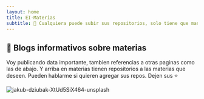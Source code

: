```yaml
---
layout: home
title: EI-Materias
subtitle: 🐨 Cualquiera puede subir sus repositorios, solo tiene que mandarme un mail o hablarme por discord.
---
```


## 🧉 Blogs informativos sobre materias

Voy publicando data importante, tambien referencias a otras paginas como las de abajo. Y arriba en materias tienen repositorios a las materias que deseen. Pueden hablarme si quieren agregar sus repos. Dejen sus ⭐

![jakub-dziubak-XtUd5SiX464-unsplash](https://github.com/Fabian-Martinez-Rincon/Fabian-Martinez-Rincon/assets/55964635/23a47586-45ee-4fd8-accb-878d07491dd3)

